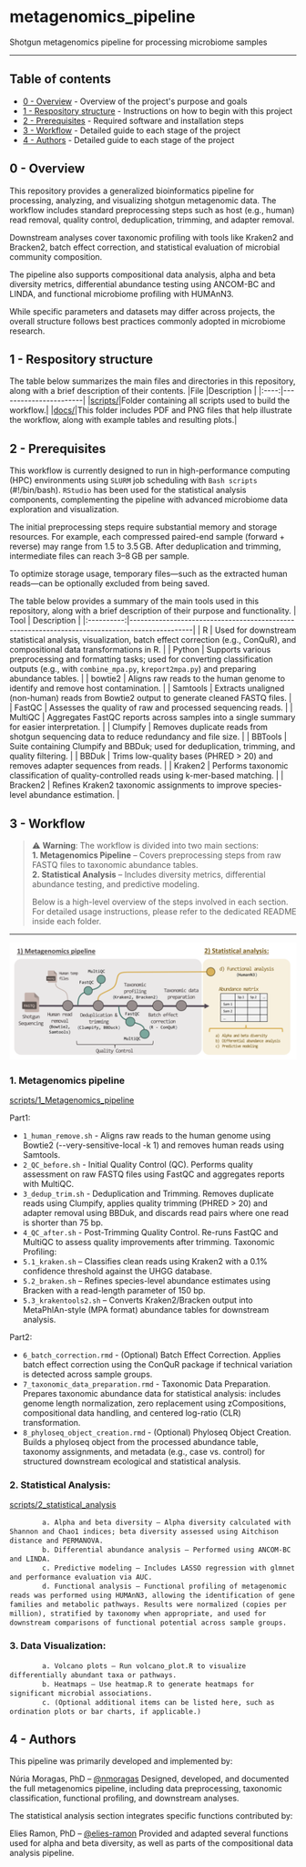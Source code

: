 # metagenomics_pipeline
<p align="left">
Shotgun metagenomics pipeline for processing microbiome samples
</p>

---        
                         
## Table of contents             

- [0 - Overview](#over) - Overview of the project's purpose and goals
- [1 - Respository structure](#rep_stru) - Instructions on how to begin with this project
- [2 - Prerequisites](#prere) - Required software and installation steps 
- [3 - Workflow](#workflow) - Detailed guide to each stage of the project
- [4 - Authors](#authors) - Detailed guide to each stage of the project 
 
## 0 - Overview <a name = "over"></a> 

This repository provides a generalized bioinformatics pipeline for processing,
analyzing, and visualizing shotgun metagenomic data. The workflow includes
standard preprocessing steps such as host (e.g., human) read removal, quality
control, deduplication, trimming, and adapter removal.

Downstream analyses cover taxonomic profiling with tools like Kraken2 and
Bracken2, batch effect correction, and statistical evaluation of microbial
community composition.

The pipeline also supports compositional data analysis, alpha and beta diversity
metrics, differential abundance testing using ANCOM-BC and LINDA, and functional
microbiome profiling with HUMAnN3.

While specific parameters and datasets may differ across projects, the overall
structure follows best practices commonly adopted in microbiome research.


## 1 - Respository structure <a name = "rep_stru"></a>

The table below summarizes the main files and directories in this repository, along with a brief description of their contents.
|File  |Description            |
|:----:|-----------------------|
|[scripts/](scripts/)|Folder containing all scripts used to build the workflow.|
|[docs/](docs/)|This folder includes PDF and PNG files that help illustrate the workflow, along with example tables and resulting plots.|

## 2 - Prerequisites <a name = "prere"></a>
This workflow is currently designed to run in high-performance computing (HPC) environments using `SLURM` job scheduling with `Bash scripts` (#!/bin/bash).
`RStudio` has been used for the statistical analysis components, complementing the pipeline with advanced microbiome data exploration and visualization.

The initial preprocessing steps require substantial memory and storage resources. For example, each compressed paired-end sample (forward + reverse) may range from 1.5 to 3.5 GB.
After deduplication and trimming, intermediate files can reach 3–8 GB per sample.

To optimize storage usage, temporary files—such as the extracted human reads—can be optionally excluded from being saved.

The table below provides a summary of the main tools used in this repository, along with a brief description of their purpose and functionality.
| Tool       | Description                                                                                   |
|:----------:|-----------------------------------------------------------------------------------------------|
| R    | Used for downstream statistical analysis, visualization, batch effect correction (e.g., ConQuR), and compositional data transformations in R. |
| Python     | Supports various preprocessing and formatting tasks; used for converting classification outputs (e.g., with `combine_mpa.py`, `kreport2mpa.py`) and preparing abundance tables. |
| bowtie2    | Aligns raw reads to the human genome to identify and remove host contamination.      |
| Samtools   | Extracts unaligned (non-human) reads from Bowtie2 output to generate cleaned FASTQ files.     |
| FastQC     | Assesses the quality of raw and processed sequencing reads.                                   |
| MultiQC    | Aggregates FastQC reports across samples into a single summary for easier interpretation.     |
| Clumpify   | Removes duplicate reads from shotgun sequencing data to reduce redundancy and file size.      |
| BBTools    | Suite containing Clumpify and BBDuk; used for deduplication, trimming, and quality filtering. |
| BBDuk      | Trims low-quality bases (PHRED > 20) and removes adapter sequences from reads.                |
| Kraken2    | Performs taxonomic classification of quality-controlled reads using k-mer-based matching.     |
| Bracken2   | Refines Kraken2 taxonomic assignments to improve species-level abundance estimation.          |


## 3 - Workflow <a name = "workflow"></a>

> ⚠️ **Warning**: The workflow is divided into two main sections:  
> **1. Metagenomics Pipeline** – Covers preprocessing steps from raw FASTQ files to taxonomic abundance tables.  
> **2. Statistical Analysis** – Includes diversity metrics, differential abundance testing, and predictive modeling.  
>  
> Below is a high-level overview of the steps involved in each section.  
> For detailed usage instructions, please refer to the dedicated README inside each folder.
---

![Workflow Overview](docs/Workflow.png)


### 1. Metagenomics pipeline

[scripts/1_Metagenomics_pipeline](scripts/1_Metagenomics_pipeline)

Part1:

- `1_human_remove.sh` - Aligns raw reads to the human genome using Bowtie2 (--very-sensitive-local -k 1) and removes human reads using Samtools.
- `2_QC_before.sh` - Initial Quality Control (QC). Performs quality assessment on raw FASTQ files using FastQC and aggregates reports with MultiQC.
- `3_dedup_trim.sh` - Deduplication and Trimming. Removes duplicate reads using Clumpify, applies quality trimming (PHRED > 20) and adapter removal using BBDuk, and discards read pairs where one read is shorter than 75 bp.
- `4_QC_after.sh` - Post-Trimming Quality Control. Re-runs FastQC and MultiQC to assess quality improvements after trimming.
Taxonomic Profiling:
- `5.1_kraken.sh` – Classifies clean reads using Kraken2 with a 0.1% confidence threshold against the UHGG database.
- `5.2_braken.sh` – Refines species-level abundance estimates using Bracken with a read-length parameter of 150 bp.
- `5.3_krakentools2.sh` – Converts Kraken2/Bracken output into MetaPhlAn-style (MPA format) abundance tables for downstream analysis.

Part2:

- `6_batch_correction.rmd` - (Optional) Batch Effect Correction. Applies batch effect correction using the ConQuR package if technical variation is detected across sample groups.
- `7_taxonomic_data_preparation.rmd` - Taxonomic Data Preparation. Prepares taxonomic abundance data for statistical analysis: includes genome length normalization, zero replacement using zCompositions, compositional data handling, and centered log-ratio (CLR) transformation.
- `8_phyloseq_object_creation.rmd` - (Optional) Phyloseq Object Creation. Builds a phyloseq object from the processed abundance table, taxonomy assignments, and metadata (e.g., case vs. control) for structured downstream ecological and statistical analysis.
                   

### 2. Statistical Analysis:
[scripts/2_statistical_analysis](scripts/2_statistical_analysis)

            a. Alpha and beta diversity – Alpha diversity calculated with Shannon and Chao1 indices; beta diversity assessed using Aitchison distance and PERMANOVA.
            b. Differential abundance analysis – Performed using ANCOM-BC and LINDA.
            c. Predictive modeling – Includes LASSO regression with glmnet and performance evaluation via AUC.
            d. Functional analysis – Functional profiling of metagenomic reads was performed using HUMAnN3, allowing the identification of gene families and metabolic pathways. Results were normalized (copies per million), stratified by taxonomy when appropriate, and used for downstream comparisons of functional potential across sample groups.

### 3. Data Visualization:
            a. Volcano plots – Run volcano_plot.R to visualize differentially abundant taxa or pathways.
            b. Heatmaps – Use heatmap.R to generate heatmaps for significant microbial associations.
            c. (Optional additional items can be listed here, such as ordination plots or bar charts, if applicable.)

## 4 - Authors <a name = "authors"></a>
This pipeline was primarily developed and implemented by:

Núria Moragas, PhD – [@nmoragas](https://github.com/nmoragas)
Designed, developed, and documented the full metagenomics pipeline, including data preprocessing, taxonomic classification, functional profiling, and downstream analyses.

The statistical analysis section integrates specific functions contributed by:

Elies Ramon, PhD – [@elies-ramon](https://github.com/elies-ramon)
Provided and adapted several functions used for alpha and beta diversity, as well as parts of the compositional data analysis pipeline.
